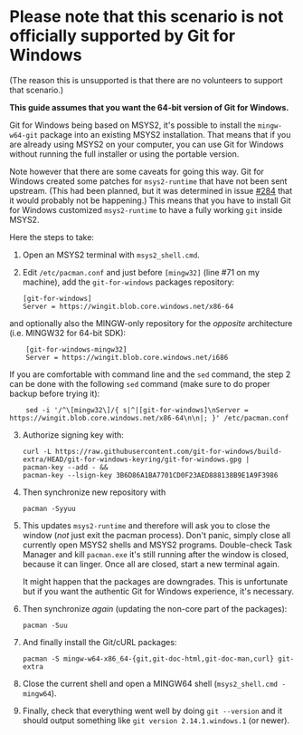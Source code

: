 # **Please note that this scenario is not officially supported by Git for Windows**

(The reason this is unsupported is that there are no volunteers to support that scenario.)

**This guide assumes that you want the 64-bit version of Git for Windows.**

Git for Windows being based on MSYS2, it's possible to install the `mingw-w64-git` package into an existing MSYS2 installation. That means that if you are already using MSYS2 on your computer, you can use Git for Windows without running the full installer or using the portable version.

Note however that there are some caveats for going this way. Git for Windows created some patches for `msys2-runtime` that have not been sent upstream. (This had been planned, but it was determined in issue [#284](/git-for-windows/git/issues/284) that it would probably not be happening.) This means that you have to install Git for Windows customized `msys2-runtime` to have a fully working `git` inside MSYS2.

Here the steps to take:

 1. Open an MSYS2 terminal with `msys2_shell.cmd`.
 2. Edit `/etc/pacman.conf` and just before `[mingw32]` (line #71 on my machine), add the `git-for-windows` packages repository:
        
        [git-for-windows]
        Server = https://wingit.blob.core.windows.net/x86-64 

and optionally also the MINGW-only repository for the *opposite* architecture (i.e. MINGW32 for 64-bit SDK):

        [git-for-windows-mingw32]
        Server = https://wingit.blob.core.windows.net/i686

If you are comfortable with command line and the `sed` command, the step 2 can be done with the following `sed` command (make sure to do proper backup before trying it):

        sed -i '/^\[mingw32\]/{ s|^|[git-for-windows]\nServer = https://wingit.blob.core.windows.net/x86-64\n\n|; }' /etc/pacman.conf

 3. Authorize signing key with:

        curl -L https://raw.githubusercontent.com/git-for-windows/build-extra/HEAD/git-for-windows-keyring/git-for-windows.gpg |
        pacman-key --add - &&
        pacman-key --lsign-key 3B6D86A1BA7701CD0F23AED888138B9E1A9F3986

 4. Then synchronize new repository with

        pacman -Syyuu

 5. This updates `msys2-runtime` and therefore will ask you to close the window (*not* just exit the pacman process). Don't panic, simply close all currently open MSYS2 shells and MSYS2 programs. Double-check Task Manager and kill `pacman.exe` it's still running after the window is closed, because it can linger. Once all are closed, start a new terminal again.

    It might happen that the packages are downgrades.  This is unfortunate but if you want the authentic Git for Windows experience, it's necessary.

 6. Then synchronize *again* (updating the non-core part of the packages):

        pacman -Suu

 7. And finally install the Git/cURL packages:

        pacman -S mingw-w64-x86_64-{git,git-doc-html,git-doc-man,curl} git-extra

 8. Close the current shell and open a MINGW64 shell (`msys2_shell.cmd -mingw64`).

 9. Finally, check that everything went well by doing `git --version` and it should output something like `git version 2.14.1.windows.1` (or newer).
